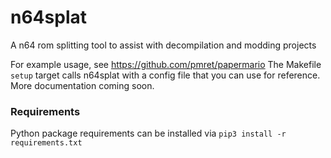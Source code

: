 # n64splat
A n64 rom splitting tool to assist with decompilation and modding projects

For example usage, see https://github.com/pmret/papermario
The Makefile `setup` target calls n64splat with a config file that you can use for reference. More documentation coming soon.

### Requirements
Python package requirements can be installed via `pip3 install -r requirements.txt`
